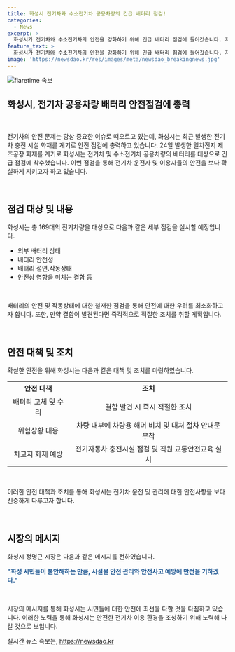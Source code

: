 ```yaml
---
title: 화성시 전기차와 수소전기차 공용차량의 긴급 배터리 점검!
categories:
  - News
excerpt: >
  화성시가 전기차와 수소전기차의 안전을 강화하기 위해 긴급 배터리 점검에 들어갔습니다. 지난 달 발생한 화재를 계기로, 12일까지 169대의 차량용 배터리를 점검할 예정이며, 발견된 결함은 즉시 조치될 것입니다. 또한, 화재 및 침수 상황에 즉각 대처할 수 있도록 차량 내부에는 해머와 대응 절차 안내문이 비치될 예정입니다. 또한, 화재 사고를 예방하기 위해 전기차 충전시설을 점검하고 교통안전교육을 강화할 예정이라고 밝혔습니다.
feature_text: >
  화성시가 전기차와 수소전기차의 안전을 강화하기 위해 긴급 배터리 점검에 들어갔습니다. 지난 달 발생한 화재를 계기로, 12일까지 169대의 차량용 배터리를 점검할 예정이며, 발견된 결함은 즉시 조치될 것입니다. 또한, 화재 및 침수 상황에 즉각 대처할 수 있도록 차량 내부에는 해머와 대응 절차 안내문이 비치될 예정입니다. 또한, 화재 사고를 예방하기 위해 전기차 충전시설을 점검하고 교통안전교육을 강화할 예정이라고 밝혔습니다.
image: 'https://newsdao.kr/res/images/meta/newsdao_breakingnews.jpg'
---
```


<p><img src="https://newsdao.kr/res/images/meta/newsdao_breakingnews.jpg" alt="flaretime 속보" /></p>

<h2>화성시, 전기차 공용차량 배터리 안전점검에 총력</h2>

<p data-ke-size="size16">&nbsp;</p>

<p>전기차의 안전 문제는 항상 중요한 이슈로 떠오르고 있는데, 화성시는 최근 발생한 전기차 충전 시설 화재를 계기로 안전 점검에 총력하고 있습니다. 24일 발생한 일차전지 제조공장 화재를 계기로 화성시는 전기차 및 수소전기차 공용차량의 배터리를 대상으로 긴급 점검에 착수했습니다. 이번 점검을 통해 전기차 운전자 및 이용자들의 안전을 보다 확실하게 지키고자 하고 있습니다.</p>

<p data-ke-size="size16">&nbsp;</p>

<h2 data-ke-size="size26">점검 대상 및 내용</h2>

<p data-ke-size="size16">화성시는 총 169대의 전기차량을 대상으로 다음과 같은 세부 점검을 실시할 예정입니다.</p>

<ul>
  <li>외부 배터리 상태</li>
  <li>배터리 안전성</li>
  <li>배터리 절연․작동상태</li>
  <li>안전상 영향을 미치는 결함 등</li>
</ul>

<p data-ke-size="size16">&nbsp;</p>

<p>배터리의 안전 및 작동상태에 대한 철저한 점검을 통해 안전에 대한 우려를 최소화하고자 합니다. 또한, 만약 결함이 발견된다면 즉각적으로 적절한 조치를 취할 계획입니다.</p>

<p data-ke-size="size16">&nbsp;</p>

<h2 data-ke-size="size26">안전 대책 및 조치</h2>

<p data-ke-size="size16">확실한 안전을 위해 화성시는 다음과 같은 대책 및 조치를 마련하였습니다.</p>

<table>
  <tr>
    <td style="text-align: center; height: 17px;"><b>안전 대책</b></td>
    <td style="text-align: center; height: 17px;"><b>조치</b></td>
  </tr>
  <tr>
    <td style="text-align: center; height: 17px;">배터리 교체 및 수리</td>
    <td style="text-align: center; height: 17px;">결함 발견 시 즉시 적절한 조치</td>
  </tr>
  <tr>
    <td style="text-align: center; height: 17px;">위험상황 대응</td>
    <td style="text-align: center; height: 17px;">차량 내부에 차량용 해머 비치 및 대처 절차 안내문 부착</td>
  </tr>
  <tr>
    <td style="text-align: center; height: 17px;">차고지 화재 예방</td>
    <td style="text-align: center; height: 17px;">전기자동차 충전시설 점검 및 직원 교통안전교육 실시</td>
  </tr>
</table>

<p data-ke-size="size16">&nbsp;</p>

<p>이러한 안전 대책과 조치를 통해 화성시는 전기차 운전 및 관리에 대한 안전사항을 보다 신중하게 다루고자 합니다.</p>

<p data-ke-size="size16">&nbsp;</p>

<h2 data-ke-size="size26">시장의 메시지</h2>

<p data-ke-size="size16">화성시 정명근 시장은 다음과 같은 메시지를 전하였습니다.</p>

<p data-ke-size="size16"><b><span style="color: #1a5490;">"화성 시민들이 불안해하는 만큼, 시설물 안전 관리와 안전사고 예방에 만전을 기하겠다."</span></b></p>

<p data-ke-size="size16">&nbsp;</p>

<p>시장의 메시지를 통해 화성시는 시민들에 대한 안전에 최선을 다할 것을 다짐하고 있습니다. 이러한 노력을 통해 화성시는 안전한 전기차 이용 환경을 조성하기 위해 노력해 나갈 것으로 보입니다.</p>
실시간 뉴스 속보는, <a href="https://newsdao.kr" rel="dofollow">https://newsdao.kr</a>


